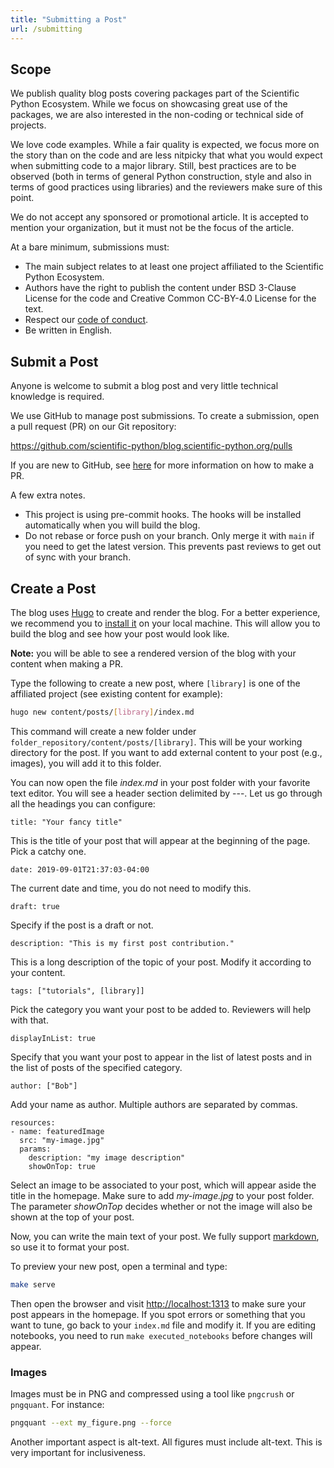 ```yaml
---
title: "Submitting a Post"
url: /submitting
---
```


## Scope

We publish quality blog posts covering packages part of the Scientific Python
Ecosystem. While we focus on showcasing great use of the packages, we are also
interested in the non-coding or technical side of projects.

We love code examples. While a fair quality is expected, we focus more on the
story than on the code and are less nitpicky that what you would expect
when submitting code to a major library. Still, best practices are to be
observed (both in terms of general Python construction, style and also
in terms of good practices using libraries) and the reviewers make sure of
this point.

We do not accept any sponsored or promotional article. It is accepted to
mention your organization, but it must not be the focus of the article.

At a bare minimum, submissions must:

- The main subject relates to at least one project affiliated to the
  Scientific Python Ecosystem.
- Authors have the right to publish the content under BSD 3-Clause
  License for the code and Creative Common CC-BY-4.0 License for the text.
- Respect our
  [code of conduct](https://scientific-python.org/code_of_conduct/).
- Be written in English.

## Submit a Post

Anyone is welcome to submit a blog post and very little technical
knowledge is required.

We use GitHub to manage post submissions. To create a submission, open a pull
request (PR) on our Git repository:

https://github.com/scientific-python/blog.scientific-python.org/pulls

If you are new to GitHub, see
[here](https://learn.scientific-python.org/contributors/setup/git-intro/)
for more information on how to make a PR.

A few extra notes.

- This project is using pre-commit hooks. The hooks will
  be installed automatically when you will build the blog.
- Do not rebase or force push on your branch. Only merge it with `main` if you
  need to get the latest version. This prevents past reviews to get out of
  sync with your branch.

## Create a Post

The blog uses [Hugo](https://gohugo.io/) to create and render the blog.
For a better experience, we recommend you to
[install it](https://gohugo.io/getting-started/quick-start/#step-1-install-hugo)
on your local machine. This will allow you to build the blog and see
how your post would look like.

**Note:** you will be able to see a rendered version of the blog with your
content when making a PR.

Type the following to create a new post, where `[library]` is one of the
affiliated project (see existing content for example):

```bash
hugo new content/posts/[library]/index.md
```

This command will create a new folder under `folder_repository/content/posts/[library]`.
This will be your working directory for the post. If you want to add external
content to your post (e.g., images), you will add it to this folder.

You can now open the file _index.md_ in your post folder with your favorite
text editor. You will see a header section delimited by ---. Let us go through
all the headings you can configure:

```
title: "Your fancy title"
```

This is the title of your post that will appear at the beginning of the page.
Pick a catchy one.

```
date: 2019-09-01T21:37:03-04:00
```

The current date and time, you do not need to modify this.

```
draft: true
```

Specify if the post is a draft or not.

```
description: "This is my first post contribution."
```

This is a long description of the topic of your post. Modify it according to
your content.

```
tags: ["tutorials", [library]]
```

Pick the category you want your post to be added to. Reviewers will help with
that.

```
displayInList: true
```

Specify that you want your post to appear in the list of latest posts and in
the list of posts of the specified category.

```
author: ["Bob"]
```

Add your name as author. Multiple authors are separated by commas.

```
resources:
- name: featuredImage
  src: "my-image.jpg"
  params:
    description: "my image description"
    showOnTop: true
```

Select an image to be associated to your post, which will appear aside the
title in the homepage. Make sure to add _my-image.jpg_ to your post folder.
The parameter _showOnTop_ decides whether or not the image will also be shown
at the top of your post.

Now, you can write the main text of your post. We fully support
[markdown](https://markdown-guide.readthedocs.io/en/latest/basics.html),
so use it to format your post.

To preview your new post, open a terminal and type:

```bash
make serve
```

Then open the browser and visit [http://localhost:1313](http://localhost:1313)
to make sure your post appears in the homepage. If you spot errors or something
that you want to tune, go back to your `index.md` file and modify it.
If you are editing notebooks, you need to run `make executed_notebooks`
before changes will appear.

### Images

Images must be in PNG and compressed using a tool like `pngcrush` or
`pngquant`. For instance:

```bash
pngquant --ext my_figure.png --force
```

Another important aspect is alt-text. All figures must include alt-text.
This is very important for inclusiveness.
